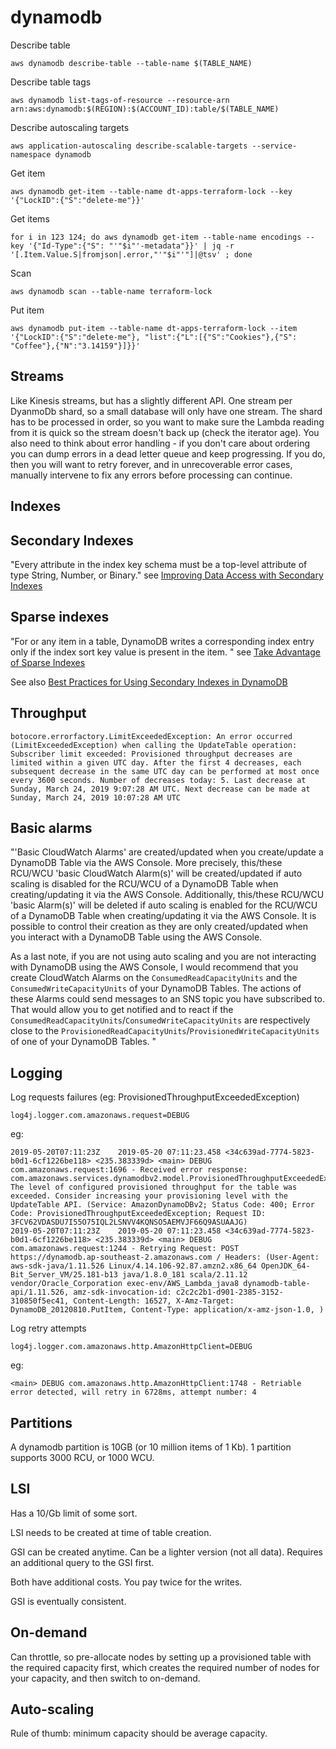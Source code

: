 # dynamodb

Describe table

```
aws dynamodb describe-table --table-name $(TABLE_NAME)
```

Describe table tags

```
aws dynamodb list-tags-of-resource --resource-arn arn:aws:dynamodb:$(REGION):$(ACCOUNT_ID):table/$(TABLE_NAME)
```

Describe autoscaling targets

```
aws application-autoscaling describe-scalable-targets --service-namespace dynamodb
```

Get item

```
aws dynamodb get-item --table-name dt-apps-terraform-lock --key '{"LockID":{"S":"delete-me"}}'
```

Get items

```
for i in 123 124; do aws dynamodb get-item --table-name encodings --key '{"Id-Type":{"S": "'"$i"'-metadata"}}' | jq -r '[.Item.Value.S|fromjson|.error,"'"$i"'"]|@tsv' ; done
```

Scan

```
aws dynamodb scan --table-name terraform-lock
```

Put item

```
aws dynamodb put-item --table-name dt-apps-terraform-lock --item '{"LockID":{"S":"delete-me"}, "list":{"L":[{"S":"Cookies"},{"S":  "Coffee"},{"N":"3.14159"}]}}'
```

## Streams

Like Kinesis streams, but has a slightly different API. One stream per DyanmoDb shard, so a small database will only have one stream. The shard has to be processed in order, so you want to make sure the Lambda reading from it is quick so the stream doesn't back up (check the iterator age). You also need to think about error handling - if you don't care about ordering you can dump errors in a dead letter queue and keep progressing. If you do, then you will want to retry forever, and in unrecoverable error cases, manually intervene to fix any errors before processing can continue.

## Indexes

## Secondary Indexes

"Every attribute in the index key schema must be a top-level attribute of type String, Number, or Binary." see [Improving Data Access with Secondary Indexes](https://docs.aws.amazon.com/amazondynamodb/latest/developerguide/SecondaryIndexes.html)

## Sparse indexes

"For or any item in a table, DynamoDB writes a corresponding index entry only if the index sort key value is present in the item. " see [Take Advantage of Sparse Indexes](https://docs.aws.amazon.com/amazondynamodb/latest/developerguide/bp-indexes-general-sparse-indexes.html)

See also
[Best Practices for Using Secondary Indexes in DynamoDB](https://docs.aws.amazon.com/amazondynamodb/latest/developerguide/bp-indexes.html)

## Throughput

```
botocore.errorfactory.LimitExceededException: An error occurred (LimitExceededException) when calling the UpdateTable operation: Subscriber limit exceeded: Provisioned throughput decreases are limited within a given UTC day. After the first 4 decreases, each subsequent decrease in the same UTC day can be performed at most once every 3600 seconds. Number of decreases today: 5. Last decrease at Sunday, March 24, 2019 9:07:28 AM UTC. Next decrease can be made at Sunday, March 24, 2019 10:07:28 AM UTC
```

## Basic alarms

"'Basic CloudWatch Alarms' are created/updated when you create/update a DynamoDB Table via the AWS Console. More precisely, this/these RCU/WCU 'basic CloudWatch Alarm(s)' will be created/updated if auto scaling is disabled for the RCU/WCU of a DynamoDB Table when creating/updating it via the AWS Console. Additionally, this/these RCU/WCU 'basic Alarm(s)' will be deleted if auto scaling is enabled for the RCU/WCU of a DynamoDB Table when creating/updating it via the AWS Console. It is possible to control their creation as they are only created/updated when you interact with a DynamoDB Table using the AWS Console.

As a last note, if you are not using auto scaling and you are not interacting with DynamoDB using the AWS Console, I would recommend that you create CloudWatch Alarms on the `ConsumedReadCapacityUnits` and the `ConsumedWriteCapacityUnits` of your DynamoDB Tables. The actions of these Alarms could send messages to an SNS topic you have subscribed to. That would allow you to get notified and to react if the `ConsumedReadCapacityUnits`/`ConsumedWriteCapacityUnits` are respectively close to the `ProvisionedReadCapacityUnits`/`ProvisionedWriteCapacityUnits` of one of your DynamoDB Tables. "

## Logging

Log requests failures (eg: ProvisionedThroughputExceededException)

```
log4j.logger.com.amazonaws.request=DEBUG
```

eg:

```
2019-05-20T07:11:23Z    2019-05-20 07:11:23.458 <34c639ad-7774-5823-b0d1-6cf1226be118> <235.383339d> <main> DEBUG com.amazonaws.request:1696 - Received error response: com.amazonaws.services.dynamodbv2.model.ProvisionedThroughputExceededException: The level of configured provisioned throughput for the table was exceeded. Consider increasing your provisioning level with the UpdateTable API. (Service: AmazonDynamoDBv2; Status Code: 400; Error Code: ProvisionedThroughputExceededException; Request ID: 3FCV62VDASDU7I55O75IQL2LSNVV4KQNSO5AEMVJF66Q9ASUAAJG)
2019-05-20T07:11:23Z    2019-05-20 07:11:23.458 <34c639ad-7774-5823-b0d1-6cf1226be118> <235.383339d> <main> DEBUG com.amazonaws.request:1244 - Retrying Request: POST https://dynamodb.ap-southeast-2.amazonaws.com / Headers: (User-Agent: aws-sdk-java/1.11.526 Linux/4.14.106-92.87.amzn2.x86_64 OpenJDK_64-Bit_Server_VM/25.181-b13 java/1.8.0_181 scala/2.11.12 vendor/Oracle_Corporation exec-env/AWS_Lambda_java8 dynamodb-table-api/1.11.526, amz-sdk-invocation-id: c2c2c2b1-d901-2385-3152-310850f5ec41, Content-Length: 16527, X-Amz-Target: DynamoDB_20120810.PutItem, Content-Type: application/x-amz-json-1.0, )
```

Log retry attempts

```
log4j.logger.com.amazonaws.http.AmazonHttpClient=DEBUG
```

eg:

```
<main> DEBUG com.amazonaws.http.AmazonHttpClient:1748 - Retriable error detected, will retry in 6728ms, attempt number: 4
```

## Partitions

A dynamodb partition is 10GB (or 10 million items of 1 Kb). 1 partition supports 3000 RCU, or 1000 WCU.

## LSI

Has a 10/Gb limit of some sort.

LSI needs to be created at time of table creation.

GSI can be created anytime. Can be a lighter version (not all data). Requires an additional query to the GSI first.

Both have additional costs. You pay twice for the writes.

GSI is eventually consistent.

## On-demand

Can throttle, so pre-allocate nodes by setting up a provisioned table with the required capacity first, which creates the required number of nodes for your capacity, and then switch to on-demand.

## Auto-scaling

Rule of thumb: minimum capacity should be average capacity.

